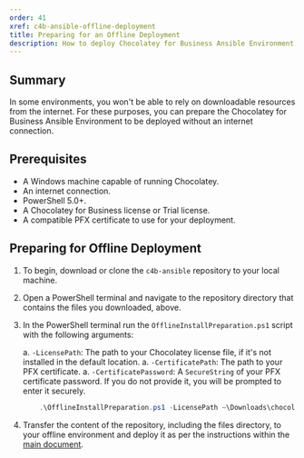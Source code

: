 ```yaml
---
order: 41
xref: c4b-ansible-offline-deployment
title: Preparing for an Offline Deployment
description: How to deploy Chocolatey for Business Ansible Environment without an internet connection
---
```


## Summary

In some environments, you won't be able to rely on downloadable resources from the internet. For these purposes, you can prepare the Chocolatey for Business Ansible Environment to be deployed without an internet connection.

## Prerequisites

- A Windows machine capable of running Chocolatey.
- An internet connection.
- PowerShell 5.0+.
- A Chocolatey for Business license or Trial license.
- A compatible PFX certificate to use for your deployment.

## Preparing for Offline Deployment

1. To begin, download or clone the `c4b-ansible` repository to your local machine.

1. Open a PowerShell terminal and navigate to the repository directory that contains the files you downloaded, above.

1. In the PowerShell terminal run the `OfflineInstallPreparation.ps1` script with the following arguments:

    a. `-LicensePath`: The path to your Chocolatey license file, if it's not installed in the default location.
    a. `-CertificatePath`: The path to your PFX certificate.
    a. `-CertificatePassword`: A `SecureString` of your PFX certificate password.
        If you do not provide it, you will be prompted to enter it securely.

    ```PowerShell
        .\OfflineInstallPreparation.ps1 -LicensePath ~\Downloads\chocolatey.license.xml -CertificatePath ~\Downloads\c4b.pfx
    ```

1. Transfer the content of the repository, including the files directory, to your offline environment and deploy it as per the instructions within the [main document](xref:c4b-ansible#setup).
